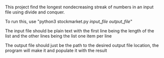 This project find the longest nondecreasing streak of numbers in an input file using divide and conquer.

To run this, use "python3 stockmarket.py *input_file* *output_file*"

The input file should be plain text with the first line being the length of the list and the other lines being the list one item per line

The output file should just be the path to the desired output file location, the program will make it and populate it with the result
